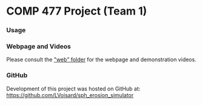 # COMP 477 Project (Team 1)
### Usage

### Webpage and Videos
Please consult the ["web" folder](./web/) for the webpage and demonstration videos.

### GitHub
Development of this project was hosted on GitHub at: https://github.com/LVoisard/sph_erosion_simulator